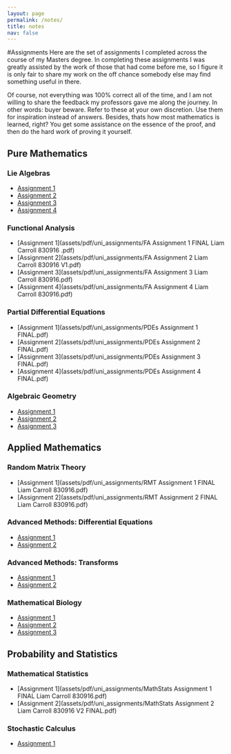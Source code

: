 ```yaml
---
layout: page
permalink: /notes/
title: notes
nav: false
---
```


#Assignments
Here are the set of assignments I completed across the course of my Masters
degree. In completing these assignments I was greatly assisted by the work 
of those that had come before me, so I figure it is only fair to share my work
on the off chance somebody else may find something useful in there. 

Of course, not everything was 100% correct all of the time, and I am not 
willing to share the feedback my professors gave me along the journey. 
In other words: buyer beware. Refer to these at your own discretion. Use them
for inspiration instead of answers. Besides, thats how most mathematics is learned, 
right? You get some assistance on the essence of the proof, and then do the 
hard work of proving it yourself. 


## Pure Mathematics
### Lie Algebras
- [Assignment 1](assets/pdf/uni_assignments/Lie_Algebras_Assignment_1_FINAL.pdf)
- [Assignment 2](assets/pdf/uni_assignments/Lie_Algebras_Assignment_2_FINAL.pdf)
- [Assignment 3](assets/pdf/uni_assignments/Lie_Algebras_Assignment_3_FINAL.pdf)
- [Assignment 4](assets/pdf/uni_assignments/Lie_Algebras_Assignment_4_FINAL.pdf)

### Functional Analysis
- [Assignment 1](assets/pdf/uni_assignments/FA Assignment 1 FINAL Liam Carroll 830916 .pdf)
- [Assignment 2](assets/pdf/uni_assignments/FA Assignment 2 Liam Carroll 830916 V1.pdf)
- [Assignment 3](assets/pdf/uni_assignments/FA Assignment 3 Liam Carroll 830916.pdf)
- [Assignment 4](assets/pdf/uni_assignments/FA Assignment 4 Liam Carroll 830916.pdf)

### Partial Differential Equations
- [Assignment 1](assets/pdf/uni_assignments/PDEs Assignment 1 FINAL.pdf)
- [Assignment 2](assets/pdf/uni_assignments/PDEs Assignment 2 FINAL.pdf)
- [Assignment 3](assets/pdf/uni_assignments/PDEs Assignment 3 FINAL.pdf)
- [Assignment 4](assets/pdf/uni_assignments/PDEs Assignment 4 FINAL.pdf)

### Algebraic Geometry
- [Assignment 1](assets/pdf/uni_assignments/Algebraic_Geometry_Assignment_1_LiamCarroll_FINAL.pdf)
- [Assignment 2](assets/pdf/uni_assignments/Algebraic_Geometry_Assignment_2-FINAL_wbib.pdf)
- [Assignment 3](assets/pdf/uni_assignments/Algebraic_Geometry_Assignment_3_FINALpdf.pdf)


## Applied Mathematics
### Random Matrix Theory
- [Assignment 1](assets/pdf/uni_assignments/RMT Assignment 1 FINAL Liam Carroll 830916.pdf)
- [Assignment 2](assets/pdf/uni_assignments/RMT Assignment 2 FINAL Liam Carroll 830916.pdf)

### Advanced Methods: Differential Equations
- [Assignment 1](assets/pdf/uni_assignments/Advanced_Methods_Differential_Equations_Assignment_1_FINAL.pdf)
- [Assignment 2](assets/pdf/uni_assignments/Advanced_Methods__Differential_Equations_Assignment_2_FINAL.pdf)

### Advanced Methods: Transforms
- [Assignment 1](assets/pdf/uni_assignments/AM_Transforms_Ass1_Liam_Carroll_830916_V3.pdf)
- [Assignment 2](assets/pdf/uni_assignments/AM_Transforms_Ass2_Liam_Carroll_830916_V2_FINAL.pdf)

### Mathematical Biology
- [Assignment 1](assets/pdf/uni_assignments/Mathematical_Biology_Assignment_1_FINAL.pdf)
- [Assignment 2](assets/pdf/uni_assignments/Mathematical_Biology_Assignment_2_FINAL.pdf)
- [Assignment 3](assets/pdf/uni_assignments/Mathematical_Biology_Assignment_3_FINAL.pdf)


## Probability and Statistics
### Mathematical Statistics 
- [Assignment 1](assets/pdf/uni_assignments/MathStats Assignment 1 FINAL Liam Carroll 830916.pdf)
- [Assignment 2](assets/pdf/uni_assignments/MathStats Assignment 2 Liam Carroll 830916 V2 FINAL.pdf)

### Stochastic Calculus
- [Assignment 1](assets/pdf/uni_assignments/Stochastic_Calculus_Assignment_1_FINAL.pdf)




